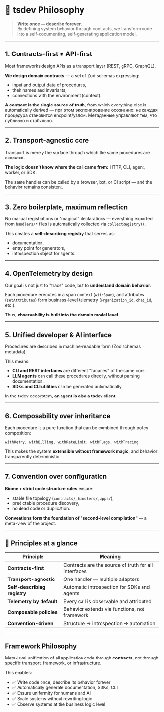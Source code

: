 # 🧭 tsdev Philosophy

> **Write once — describe forever.**  
> By defining system behavior through contracts, we transform code into a self-documenting, self-generating application model.

---

## 1. Contracts-first ≠ API-first

Most frameworks design APIs as a transport layer (REST, gRPC, GraphQL).

**We design domain contracts** — a set of Zod schemas expressing:
- input and output data of procedures,
- their names and invariants,
- connections with the environment (context).

**A contract is the single source of truth**, from which everything else is automatically derived — при этом экспонирование осознанно: не каждая процедура становится endpoint/узлом. Метаданные управляют тем, что публично и стабильно.

---

## 2. Transport-agnostic core

Transport is merely the surface through which the same procedures are executed.

**The logic doesn't know where the call came from:** HTTP, CLI, agent, worker, or SDK.

The same handler can be called by a browser, bot, or CI script — and the behavior remains consistent.

---

## 3. Zero boilerplate, maximum reflection

No manual registrations or "magical" declarations — everything exported from `handlers/*` files is automatically collected via `collectRegistry()`.

This creates a **self-describing registry** that serves as:
- documentation,
- entry point for generators,
- introspection object for agents.

---

## 4. OpenTelemetry by design

Our goal is not just to "trace" code, but to **understand domain behavior**.

Each procedure executes in a span context (`withSpan`), and attributes (`setAttributes`) form business-level telemetry (`organization_id`, `chat_id`, etc.).

Thus, **observability is built into the domain model level**.

---

## 5. Unified developer & AI interface

Procedures are described in machine-readable form (Zod schemas + metadata).

This means:
- **CLI and REST interfaces** are different "facades" of the same core.
- **LLM agents** can call these procedures directly, without parsing documentation.
- **SDKs and CLI utilities** can be generated automatically.

In the tsdev ecosystem, **an agent is also a tsdev client**.

---

## 6. Composability over inheritance

Each procedure is a pure function that can be combined through policy composition:

```typescript
withRetry, withBilling, withRateLimit, withFlags, withTracing
```

This makes the system **extensible without framework magic**, and behavior transparently deterministic.

---

## 7. Convention over configuration

**Biome + strict code structure rules** ensure:
- stable file topology (`contracts/`, `handlers/`, `apps/`),
- predictable procedure discovery,
- no dead code or duplication.

**Conventions form the foundation of "second-level compilation"** — a meta-view of the project.

---

## 🎯 Principles at a glance

| Principle | Meaning |
|-----------|---------|
| **Contracts-first** | Contracts are the source of truth for all interfaces |
| **Transport-agnostic** | One handler — multiple adapters |
| **Self-describing registry** | Automatic introspection for SDKs and agents |
| **Telemetry by default** | Every call is observable and attributed |
| **Composable policies** | Behavior extends via functions, not framework |
| **Convention-driven** | Structure → introspection → automation |

---

## Framework Philosophy

Meta-level unification of all application code through **contracts**, not through specific transport, framework, or infrastructure.

This enables:
- ✅ Write code once, describe its behavior forever
- ✅ Automatically generate documentation, SDKs, CLI
- ✅ Ensure uniformity for humans and AI
- ✅ Scale systems without rewriting logic
- ✅ Observe systems at the business logic level
